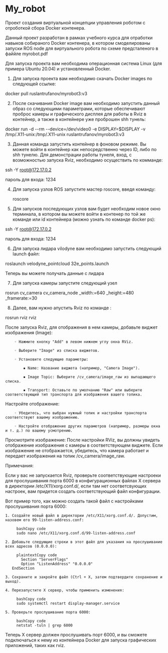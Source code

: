 # My_robot
Проект создания виртуальной концепции управления роботом с отроботкой сбора Docker контенера.

Данный проект разработан в рамках учебного курса для отработки навыков собираного Docker контенера, 
в котором смоделированы запуски ROS node для виртуального робота по схеме предсталеного в файйле myrobot.pdf

Для запуска проекта вам необходима операционная система Linux (для примера Ubuntu 20.04)  и установленный Docker.

1. Для запуска проекта вам необходимо скачать Docker images по следующей ссылке:
 
docker pull ruslantrufanov/myrobot3:v3

2. После скачивания Docker image вам необходимо запустить данный образ со следующими параметрами,
которые обеспечивают проброс камеры и графического дисплея для работы в Rviz в контейнер,
а также в контейнере уже проброшен shh тунель:

docker run -d --rm --device=/dev/video0 -e DISPLAY=$DISPLAY -v /tmp/.X11-unix:/tmp/.X11-unix ruslantrufanov/myrobot3:v3

3. Данная команда запустить контейнер в фоновом режиме. Вы можете войти в контейнер как непосредственно через ID,
либо по shh тунелю.
Для демонстрации работы тунеля, вход, с возможностью запуска Rviz, необходимо осуществить по комманде:

  ssh -Y root@172.17.0.2

пароль для входа: 1234

4. Для запуска узлов ROS запустите мастер roscore, введя команду:

   roscore

6. Для запусков последующих узлов вам будет необходим новое окно терминала,
в котором вы можете войти в контенер по той же команде или id контейнера (можно узнать по команде docker ps):

  ssh -Y root@172.17.0.2

пароль для входа: 1234

6. Для запуска лидара vilodyne вам необходимо запустить следующий launch файл:

  roslaunch velodyne_pointcloud 32e_points.launch

Теперь вы можете получать данные с лидара

7. Для запуска камеры запустите следующий узел

rosrun cv_camera cv_camera_node _width:=640 _height:=480 _framerate:=30

8. Далее, вам нужно апустить Rviz по команде :

  rosrun rviz rviz
  
После запуска Rviz, для отображения в нем камеры, добавьте виджет изображения (Image):

        ◦ Нажмите кнопку "Add" в левом нижнем углу окна RViz.
        
        ◦ Выберите "Image" из списка виджетов.
        
        ◦ Установите следующие параметры:
        
            ▪ Name: Название виджета (например, "Camera Image").
            
            ▪ Image Topic: Выберите /cv_camera/image_raw из выпадающего списка.
            
            ▪ Transport: Оставьте по умолчанию "Raw" или выберите соответствующий тип транспорта для изображения вашего топика.
       
  Настройте отображение:
  
        ◦ Убедитесь, что выбран нужный топик и настройки транспорта соответствуют вашему изображению.
        
        ◦ Настройте отображение других параметров (например, размеры окна и т. д.) по вашему усмотрению.
  
  Просмотрите изображение: После настройки RViz, вы должны увидеть отображение изображения с камеры в соответствующем виджете. 
  Если изображение не отображается, убедитесь, что камера работает и передает изображения на топик /cv_camera/image_raw.

Примечания:

Если у вас не запускается Rviz, проверьте соответствующие настроеки для прослушивания порта 6000
в конфигурационных файлах X сервера в директории /etc/X11/xorg.conf.d/, 
если там нет соответсвующих настроек, вам придется создать соответствующий файл конфигурации.

Вот пример того, как можно создать такой файл с настройками прослушивания порта 6000:

    1. Создайте новый файл в директории /etc/X11/xorg.conf.d/. Допустим, назовем его 99-listen-address.conf:
    
         bashCopy code
         sudo nano /etc/X11/xorg.conf.d/99-listen-address.conf
    
    2. Добавьте следующие строки в этот файл для указания на прослушивание всех адресов (0.0.0.0):
    
         plaintextCopy code
           Section "ServerFlags"
           Option "ListenAddress" "0.0.0.0"
       EndSection
    
    3. Сохраните и закройте файл (Ctrl + X, затем подтвердите сохранение и выход).
    
    4. Перезапустите X сервер, чтобы применить изменения:
      
         bashCopy code
         sudo systemctl restart display-manager.service
    
    5. Проверьте прослушивание порта 6000:
    
         bashCopy code
         netstat -tuln | grep 6000

Теперь X сервер должен прослушивать порт 6000, и вы сможете подключаться к нему 
из контейнера Docker для запуска графических приложений, таких как rviz.
